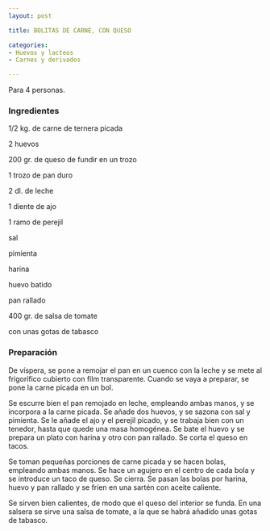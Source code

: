 ```yaml
---
layout: post

title: BOLITAS DE CARNE, CON QUESO

categories:
- Huevos y lacteos
- Carnes y derivados

---
```

Para 4 personas.

<h3>Ingredientes</h3>

1/2 kg. de carne de ternera picada

2 huevos

200 gr. de queso de fundir en un trozo

1 trozo de pan duro

2 dl. de leche

1 diente de ajo

1 ramo de perejil

sal

pimienta

harina

huevo batido

pan rallado

400 gr. de salsa de tomate

con unas gotas de tabasco

<h3>Preparación</h3>

De víspera, se pone a remojar el pan en un cuenco con la leche y se mete al frigorífico cubierto con film transparente. Cuando se vaya a preparar, se pone la carne picada en un bol.

Se escurre bien el pan remojado en leche, empleando ambas manos, y se incorpora a la carne picada. Se añade dos huevos, y se sazona con sal y pimienta. Se le añade el ajo y el perejil picado, y se trabaja bien con un tenedor, hasta que quede una masa homogénea. Se bate el huevo y se prepara un plato con harina y otro con pan rallado. Se corta el queso en tacos.

Se toman pequeñas porciones de carne picada y se hacen bolas, empleando ambas manos. Se hace un agujero en el centro de cada bola y se introduce un taco de queso. Se cierra. Se pasan las bolas por harina, huevo y pan rallado y se fríen en una sartén con aceite caliente.

Se sirven bien calientes, de modo que el queso del interior se funda. En una salsera se sirve una salsa de tomate, a la que se habrá añadido unas gotas de tabasco.